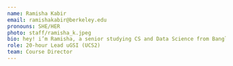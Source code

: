 ```yaml
---
name: Ramisha Kabir
email: ramishakabir@berkeley.edu
pronouns: SHE/HER
photo: staff/ramisha_k.jpeg
bio: hey! i’m Ramisha, a senior studying CS and Data Science from Bangladesh. data 8 was my first coding experience and it changed my world. i’m so excited you’re here :)
role: 20-hour Lead uGSI (UCS2)
team: Course Director
---
```

